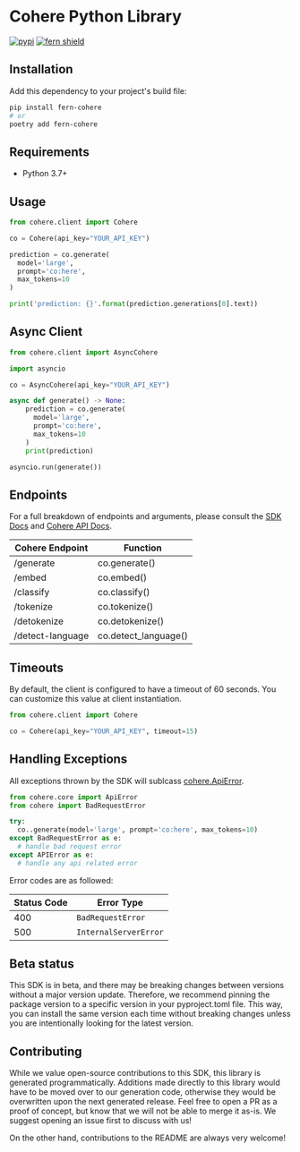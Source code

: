 # Cohere Python Library

[![pypi](https://img.shields.io/pypi/v/fern-cohere.svg)](https://pypi.python.org/pypi/fern-cohere)
[![fern shield](https://img.shields.io/badge/%F0%9F%8C%BF-SDK%20generated%20by%20Fern-brightgreen)](https://github.com/fern-api/fern)

## Installation

Add this dependency to your project's build file:

```bash
pip install fern-cohere
# or
poetry add fern-cohere
```

## Requirements

- Python 3.7+

## Usage

```python
from cohere.client import Cohere

co = Cohere(api_key="YOUR_API_KEY")

prediction = co.generate(
  model='large',
  prompt='co:here',
  max_tokens=10
)

print('prediction: {}'.format(prediction.generations[0].text))
```

## Async Client

```python
from cohere.client import AsyncCohere

import asyncio

co = AsyncCohere(api_key="YOUR_API_KEY")

async def generate() -> None:
    prediction = co.generate(
      model='large',
      prompt='co:here',
      max_tokens=10
    )
    print(prediction)

asyncio.run(generate())
```

## Endpoints

For a full breakdown of endpoints and arguments, please consult the [SDK Docs](https://cohere-sdk.readthedocs.io/en/latest/) and [Cohere API Docs](https://docs.cohere.ai/).

| Cohere Endpoint  | Function             |
| ---------------- | -------------------- |
| /generate        | co.generate()        |
| /embed           | co.embed()           |
| /classify        | co.classify()        |
| /tokenize        | co.tokenize()        |
| /detokenize      | co.detokenize()      |
| /detect-language | co.detect_language() |

## Timeouts
By default, the client is configured to have a timeout of 60 seconds. You can customize this value at client instantiation. 

```python
from cohere.client import Cohere

co = Cohere(api_key="YOUR_API_KEY", timeout=15)
```

## Handling Exceptions
All exceptions thrown by the SDK will sublcass [cohere.ApiError](./src/cohere/core/api_error.py). 

```python
from cohere.core import ApiError
from cohere import BadRequestError

try:
  co..generate(model='large', prompt='co:here', max_tokens=10)
except BadRequestError as e: 
  # handle bad request error
except APIError as e:  
  # handle any api related error
```

Error codes are as followed:

| Status Code | Error Type                 |
| ----------- | -------------------------- |
| 400         | `BadRequestError`          |
| 500         | `InternalServerError`      |

## Beta status

This SDK is in beta, and there may be breaking changes between versions without a major version update. Therefore, we recommend pinning the package version to a specific version in your pyproject.toml file. This way, you can install the same version each time without breaking changes unless you are intentionally looking for the latest version.

## Contributing

While we value open-source contributions to this SDK, this library is generated programmatically. Additions made directly to this library would have to be moved over to our generation code, otherwise they would be overwritten upon the next generated release. Feel free to open a PR as a proof of concept, but know that we will not be able to merge it as-is. We suggest opening an issue first to discuss with us!

On the other hand, contributions to the README are always very welcome!
